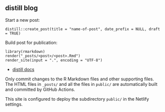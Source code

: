 ## distill blog

Start a new post:

```
distill::create_post(title = "name-of-post", date_prefix = NULL, draft = TRUE)
```

Build post for publication:

```
library(rmarkdown)
render("_posts/<post>/<post>.Rmd")
render_site(input = ".", encoding = "UTF-8")
```

* [distill docs](https://rstudio.github.io/distill/)

Only commit changes to the R Markdown files and other supporting files. The
HTML files in `_posts/` and all the files in `public/` are automatically built
and committed by GitHub Actions.

This site is configured to deploy the subdirectory `public/` in the Netlify
settings.
